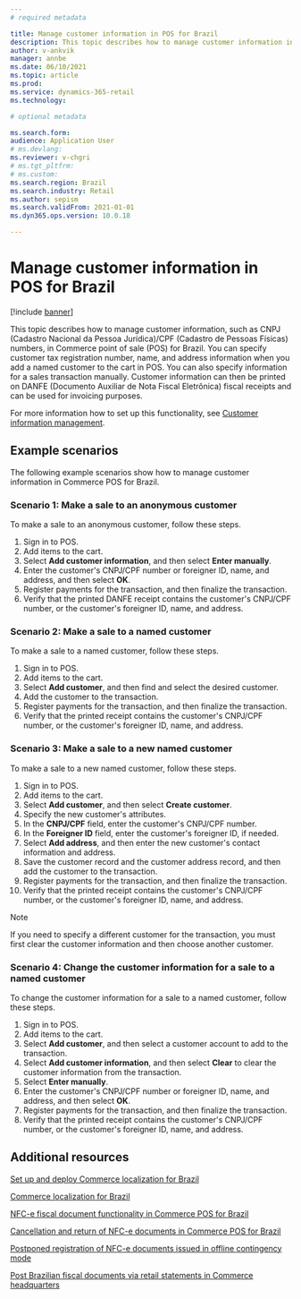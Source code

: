 ```yaml
---
# required metadata

title: Manage customer information in POS for Brazil
description: This topic describes how to manage customer information in Commerce point of sale (POS) for Brazil.
author: v-ankvik
manager: annbe
ms.date: 06/10/2021
ms.topic: article
ms.prod:
ms.service: dynamics-365-retail
ms.technology:

# optional metadata

ms.search.form:
audience: Application User
# ms.devlang:
ms.reviewer: v-chgri
# ms.tgt_pltfrm:
# ms.custom:
ms.search.region: Brazil
ms.search.industry: Retail
ms.author: sepism
ms.search.validFrom: 2021-01-01
ms.dyn365.ops.version: 10.0.18

---
```

# Manage customer information in POS for Brazil

[!include [banner](../includes/banner.md)]

This topic describes how to manage customer information, such as CNPJ (Cadastro Nacional da Pessoa Jurídica)/CPF (Cadastro de Pessoas Físicas) numbers, in Commerce point of sale (POS) for Brazil. You can specify customer tax registration number, name, and address information when you add a named customer to the cart in POS. You can also specify information for a sales transaction manually. Customer information can then be printed on DANFE (Documento Auxiliar de Nota Fiscal Eletrônica) fiscal receipts and can be used for invoicing purposes.

For more information how to set up this functionality, see [Customer information management](latam-bra-deployment.md#customer-information-management).

## Example scenarios

The following example scenarios show how to manage customer information in Commerce POS for Brazil.

### Scenario 1: Make a sale to an anonymous customer

To make a sale to an anonymous customer, follow these steps.

1. Sign in to POS.
1. Add items to the cart.
1. Select **Add customer information**, and then select **Enter manually**.
1. Enter the customer's CNPJ/CPF number or foreigner ID, name, and address, and then select **OK**.
1. Register payments for the transaction, and then finalize the transaction.
1. Verify that the printed DANFE receipt contains the customer's CNPJ/CPF number, or the customer's foreigner ID, name, and address.

### Scenario 2: Make a sale to a named customer

To make a sale to a named customer, follow these steps.

1. Sign in to POS.
1. Add items to the cart.
1. Select **Add customer**, and then find and select the desired customer.
1. Add the customer to the transaction.
1. Register payments for the transaction, and then finalize the transaction.
1. Verify that the printed receipt contains the customer's CNPJ/CPF number, or the customer's foreigner ID, name, and address.

### Scenario 3: Make a sale to a new named customer

To make a sale to a new named customer, follow these steps.

1. Sign in to POS.
1. Add items to the cart.
1. Select **Add customer**, and then select **Create customer**.
1. Specify the new customer's attributes.
1. In the **CNPJ/CPF** field, enter the customer's CNPJ/CPF number.
1. In the **Foreigner ID** field, enter the customer's foreigner ID, if needed.
1. Select **Add address**, and then enter the new customer's contact information and address.
1. Save the customer record and the customer address record, and then add the customer to the transaction.
1. Register payments for the transaction, and then finalize the transaction.
1. Verify that the printed receipt contains the customer's CNPJ/CPF number, or the customer's foreigner ID, name, and address.

> [!NOTE]
> If you need to specify a different customer for the transaction, you must first clear the customer information and then choose another customer.

### Scenario 4: Change the customer information for a sale to a named customer

To change the customer information for a sale to a named customer, follow these steps.

1. Sign in to POS.
1. Add items to the cart.
1. Select **Add customer**, and then select a customer account to add to the transaction.
1. Select **Add customer information**, and then select **Clear** to clear the customer information from the transaction.
1. Select **Enter manually**.
1. Enter the customer's CNPJ/CPF number or foreigner ID, name, and address, and then select **OK**.
1. Register payments for the transaction, and then finalize the transaction.
1. Verify that the printed receipt contains the customer's CNPJ/CPF number, or the customer's foreigner ID, name, and address.

## Additional resources

[Set up and deploy Commerce localization for Brazil](latam-bra-deployment.md) 

[Commerce localization for Brazil](latam-bra-commerce-localization.md) 

[NFC-e fiscal document functionality in Commerce POS for Brazil](latam-bra-nfce.md)

[Cancellation and return of NFC-e documents in Commerce POS for Brazil](latam-bra-nfce-cancel-return.md)

[Postponed registration of NFC-e documents issued in offline contingency mode](latam-bra-nfce-contingency-mode.md)

[Post Brazilian fiscal documents via retail statements in Commerce headquarters](latam-bra-retail-statements.md)
